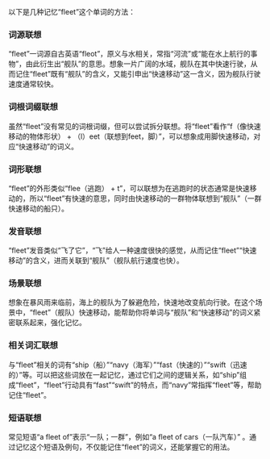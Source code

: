 以下是几种记忆“fleet”这个单词的方法：

### 词源联想
“fleet”一词源自古英语“fleot”，原义与水相关，常指“河流”或“能在水上航行的事物”，由此衍生出“舰队”的意思。想象一片广阔的水域，舰队在其中快速行驶，从而记住“fleet”既有“舰队”的含义，又能引申出“快速移动”这一含义，因为舰队行驶速度通常较快。

### 词根词缀联想
虽然“fleet”没有常见的词根词缀，但可以尝试拆分联想。将“fleet”看作“f（像快速移动的物体形状） + （l）eet（联想到feet，脚）”，可以想象成用脚快速移动，对应“快速移动”的词义。

### 词形联想
“fleet”的外形类似“flee（逃跑） + t”，可以联想为在逃跑时的状态通常是快速移动的，所以“fleet”有快速的意思，同时由快速移动的一群物体联想到“舰队”（一群快速移动的船只）。

### 发音联想
“fleet”发音类似“飞了它”，“飞”给人一种速度很快的感觉，从而记住“fleet”“快速移动”的含义，进而关联到“舰队”（舰队航行速度也快）。

### 场景联想
想象在暴风雨来临前，海上的舰队为了躲避危险，快速地改变航向行驶。在这个场景中，“fleet”（舰队）快速移动，能帮助你将单词与“舰队”和“快速移动”的词义紧密联系起来，强化记忆。

### 相关词汇联想
与“fleet”相关的词有“ship（船）”“navy（海军）”“fast（快速的）”“swift（迅速的）”等。可以把这些词放在一起记忆，通过它们之间的逻辑关系，如“ship”组成“fleet”，“fleet”行动具有“fast”“swift”的特点，而“navy”常指挥“fleet”等，帮助记住“fleet”。

### 短语联想
常见短语“a fleet of”表示“一队；一群”，例如“a fleet of cars（一队汽车）” 。通过记忆这个短语及例句，不仅能记住“fleet”的词义，还能掌握它的用法。 